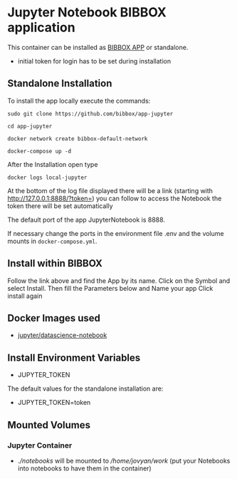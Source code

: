 
# Jupyter Notebook BIBBOX application

This container can be installed as [BIBBOX APP](http://bibbox.readthedocs.io/en/latest/admin-documentation/ "BIBBOX App Store") or standalone. 

* initial token for login has to be set during installation 

## Standalone Installation 

To install the app locally execute the commands:

`sudo git clone https://github.com/bibbox/app-jupyter`

`cd app-jupyter`

`docker network create bibbox-default-network`

`docker-compose up -d`

After the Installation open type

`docker logs local-jupyter`

At the bottom of the log file displayed there will be a link (starting with http://127.0.0.1:8888/?token=) you can follow to access the Notebook the token there will be set automatically

The default port of the app JupyterNotebook is 8888.

If necessary change the ports in the environment file .env and the volume mounts in `docker-compose.yml`.

## Install within BIBBOX

Follow the link above and find the App by its name. Click on the Symbol and select Install. Then fill the Parameters below and Name your app Click install again

## Docker Images used
 * [jupyter/datascience-notebook](https://hub.docker.com/r/jupyter/datascience-notebook/) 
 
## Install Environment Variables
  *	JUPYTER_TOKEN

The default values for the standalone installation are:
  * JUPYTER_TOKEN=token

## Mounted Volumes

### Jupyter Container
* _./notebooks_ will be mounted to _/home/jovyan/work_ (put your Notebooks into notebooks to have them in the container)
